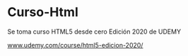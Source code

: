# Curso-Html
Se toma curso HTML5 desde cero Edición 2020 de UDEMY

www.udemy.com/course/html5-edicion-2020/
